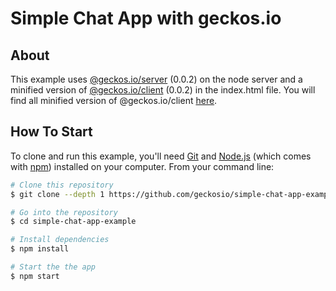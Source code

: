 # Simple Chat App with geckos.io

## About

This example uses [@geckos.io/server](https://www.npmjs.com/package/@geckos.io/server) (0.0.2) on the node server and a minified version of [@geckos.io/client](https://www.npmjs.com/package/@geckos.io/client) (0.0.2) in the index.html file. You will find all minified version of @geckos.io/client [here](https://github.com/geckosio/geckos.io/tree/master/bundles/versions).

## How To Start

To clone and run this example, you'll need [Git](https://git-scm.com) and [Node.js](https://nodejs.org/en/download/) (which comes with [npm](http://npmjs.com)) installed on your computer. From your command line:

```bash
# Clone this repository
$ git clone --depth 1 https://github.com/geckosio/simple-chat-app-example.git

# Go into the repository
$ cd simple-chat-app-example

# Install dependencies
$ npm install

# Start the the app
$ npm start
```
